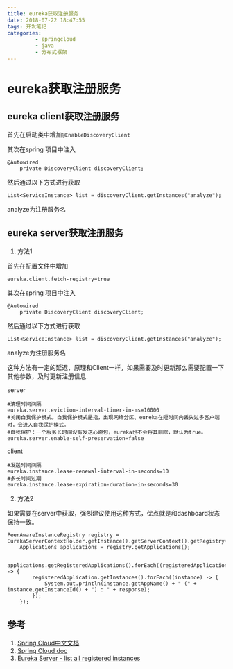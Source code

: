 ```yaml
---
title: eureka获取注册服务
date: 2018-07-22 18:47:55
tags: 开发笔记
categories:
         - springcloud
         - java
         - 分布式框架
---
```

# eureka获取注册服务

## eureka client获取注册服务

首先在启动类中增加```@EnableDiscoveryClient```

其次在spring 项目中注入
```	
@Autowired
	private DiscoveryClient discoveryClient;
```

然后通过以下方式进行获取
```
List<ServiceInstance> list = discoveryClient.getInstances("analyze");
```
analyze为注册服务名



## eureka server获取注册服务
1. 方法1

首先在配置文件中增加
```
eureka.client.fetch-registry=true
```

其次在spring 项目中注入
```	
@Autowired
	private DiscoveryClient discoveryClient;
```

然后通过以下方式进行获取
```
List<ServiceInstance> list = discoveryClient.getInstances("analyze");
```
analyze为注册服务名

这种方法有一定的延迟，原理和Client一样，如果需要及时更新那么需要配置一下其他参数，及时更新注册信息.

server
```
#清理时间间隔
eureka.server.eviction-interval-timer-in-ms=10000
#关闭自我保护模式。自我保护模式是指，出现网络分区、eureka在短时间内丢失过多客户端时，会进入自我保护模式。
#自我保护：一个服务长时间没有发送心跳包，eureka也不会将其删除，默认为true。
eureka.server.enable-self-preservation=false
```
client
```
#发送时间间隔
eureka.instance.lease-renewal-interval-in-seconds=10
#多长时间过期
eureka.instance.lease-expiration-duration-in-seconds=30
```
2. 方法2

如果需要在server中获取，强烈建议使用这种方式，优点就是和dashboard状态保持一致。
```
PeerAwareInstanceRegistry registry = EurekaServerContextHolder.getInstance().getServerContext().getRegistry();
    Applications applications = registry.getApplications();

    applications.getRegisteredApplications().forEach((registeredApplication) -> {
        registeredApplication.getInstances().forEach((instance) -> {
            System.out.println(instance.getAppName() + " (" + instance.getInstanceId() + ") : " + response);
        });
    });
```

## 参考
1. [Spring Cloud中文文档](https://springcloud.cc/spring-cloud-dalston.html#netflix-eureka-server-starter)
2. [Spring Cloud doc](https://cloud.spring.io/spring-cloud-static/Finchley.RELEASE/single/spring-cloud.html)
3. [Eureka Server - list all registered instances](https://stackoverflow.com/questions/42427492/eureka-server-list-all-registered-instances)